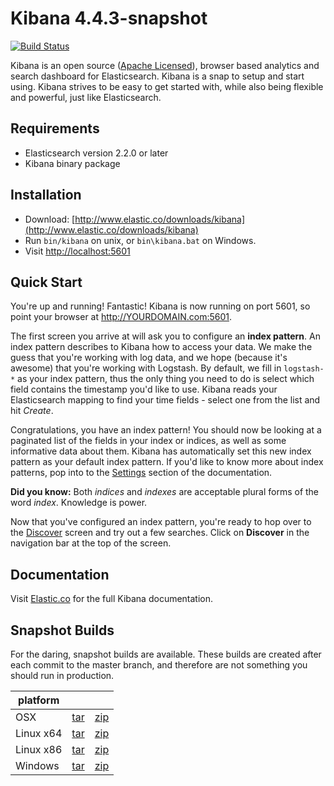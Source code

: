 # Kibana 4.4.3-snapshot

[![Build Status](https://travis-ci.org/elastic/kibana.svg?branch=master)](https://travis-ci.org/elastic/kibana?branch=master)

Kibana is an open source ([Apache Licensed](https://github.com/elastic/kibana/blob/master/LICENSE.md)), browser based analytics and search dashboard for Elasticsearch. Kibana is a snap to setup and start using. Kibana strives to be easy to get started with, while also being flexible and powerful, just like Elasticsearch.

## Requirements

- Elasticsearch version 2.2.0 or later
- Kibana binary package

## Installation

* Download: [http://www.elastic.co/downloads/kibana](http://www.elastic.co/downloads/kibana)
* Run `bin/kibana` on unix, or `bin\kibana.bat` on Windows.
* Visit [http://localhost:5601](http://localhost:5601)

## Quick Start

You're up and running! Fantastic! Kibana is now running on port 5601, so point your browser at http://YOURDOMAIN.com:5601.

The first screen you arrive at will ask you to configure an **index pattern**. An index pattern describes to Kibana how to access your data. We make the guess that you're working with log data, and we hope (because it's awesome) that you're working with Logstash. By default, we fill in `logstash-*` as your index pattern, thus the only thing you need to do is select which field contains the timestamp you'd like to use. Kibana reads your Elasticsearch mapping to find your time fields - select one from the list and hit *Create*.

Congratulations, you have an index pattern! You should now be looking at a paginated list of the fields in your index or indices, as well as some informative data about them. Kibana has automatically set this new index pattern as your default index pattern. If you'd like to know more about index patterns, pop into to the [Settings](#settings) section of the documentation.

**Did you know:** Both *indices* and *indexes* are acceptable plural forms of the word *index*. Knowledge is power.

Now that you've configured an index pattern, you're ready to hop over to the [Discover](#discover) screen and try out a few searches. Click on **Discover** in the navigation bar at the top of the screen.

## Documentation

Visit [Elastic.co](http://www.elastic.co/guide/en/kibana/current/index.html) for the full Kibana documentation.

## Snapshot Builds

For the daring, snapshot builds are available. These builds are created after each commit to the master branch, and therefore are not something you should run in production.

| platform |  |  |
| --- | --- | --- |
| OSX | [tar](http://download.elastic.co/kibana/kibana-snapshot/kibana-4.4.3-snapshot-darwin-x64.tar.gz) | [zip](http://download.elastic.co/kibana/kibana-snapshot/kibana-4.4.3-snapshot-darwin-x64.zip) |
| Linux x64 | [tar](http://download.elastic.co/kibana/kibana-snapshot/kibana-4.4.3-snapshot-linux-x64.tar.gz) | [zip](http://download.elastic.co/kibana/kibana-snapshot/kibana-4.4.3-snapshot-linux-x64.zip) |
| Linux x86 | [tar](http://download.elastic.co/kibana/kibana-snapshot/kibana-4.4.3-snapshot-linux-x86.tar.gz) | [zip](http://download.elastic.co/kibana/kibana-snapshot/kibana-4.4.3-snapshot-linux-x86.zip) |
| Windows | [tar](http://download.elastic.co/kibana/kibana-snapshot/kibana-4.4.3-snapshot-windows.tar.gz) | [zip](http://download.elastic.co/kibana/kibana-snapshot/kibana-4.4.3-snapshot-windows.zip) |
